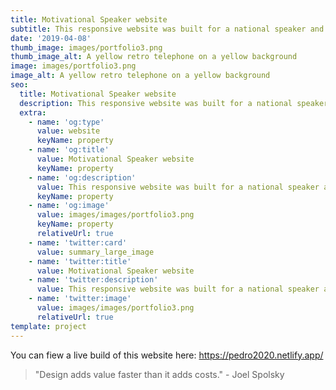 ```yaml
---
title: Motivational Speaker website
subtitle: This responsive website was built for a national speaker and author. It was built completely from scratch using ReactJS and Gatsby. 
date: '2019-04-08'
thumb_image: images/portfolio3.png
thumb_image_alt: A yellow retro telephone on a yellow background
image: images/portfolio3.png
image_alt: A yellow retro telephone on a yellow background
seo:
  title: Motivational Speaker website
  description: This responsive website was built for a national speaker and author. It was built completely from scratch using ReactJS and Gatsby.
  extra:
    - name: 'og:type'
      value: website
      keyName: property
    - name: 'og:title'
      value: Motivational Speaker website
      keyName: property
    - name: 'og:description'
      value: This responsive website was built for a national speaker and author. It was built completely from scratch using ReactJS and Gatsby.
      keyName: property
    - name: 'og:image'
      value: images/images/portfolio3.png
      keyName: property
      relativeUrl: true
    - name: 'twitter:card'
      value: summary_large_image
    - name: 'twitter:title'
      value: Motivational Speaker website
    - name: 'twitter:description'
      value: This responsive website was built for a national speaker and author. It was built completely from scratch using ReactJS and Gatsby.
    - name: 'twitter:image'
      value: images/images/portfolio3.png
      relativeUrl: true
template: project
---
```


You can fiew a live build of this website here: https://pedro2020.netlify.app/

>"Design adds value faster than it adds costs." - Joel Spolsky

